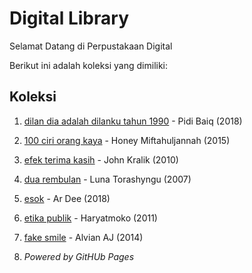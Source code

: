 # Digital Library

Selamat Datang di Perpustakaan Digital

Berikut ini adalah koleksi yang dimiliki:
## Koleksi

1. [dilan dia adalah dilanku tahun 1990](ebook/dilan.pdf) - Pidi Baiq (2018)
2. [100 ciri orang kaya](ebook/100ciriorangkaya.pdf) - Honey Miftahuljannah (2015)
3. [efek terima kasih](ebook/efekterimakasih.pdf) - John Kralik (2010)
4. [dua rembulan](ebook/duarembulan.pdf) - Luna Torashyngu (2007)
5. [esok](ebook/esok.pdf) - Ar Dee (2018)
6. [etika publik](ebook/etikapublik.pdf) - Haryatmoko (2011)
7. [fake smile](ebook/fakesmile.pdf) - Alvian AJ (2014)

4. *Powered by GitHUb Pages*
